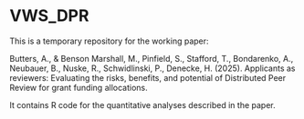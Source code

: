 # VWS_DPR

This is a temporary repository for the working paper:

Butters, A., & Benson Marshall, M., Pinfield, S., Stafford, T., Bondarenko, A., Neubauer, B., Nuske, R., Schwidlinski, P., Denecke, H. (2025). 
Applicants as reviewers: Evaluating the risks, benefits, and potential of Distributed Peer Review for grant funding allocations. 

It contains R code for the quantitative analyses described in the paper.   
